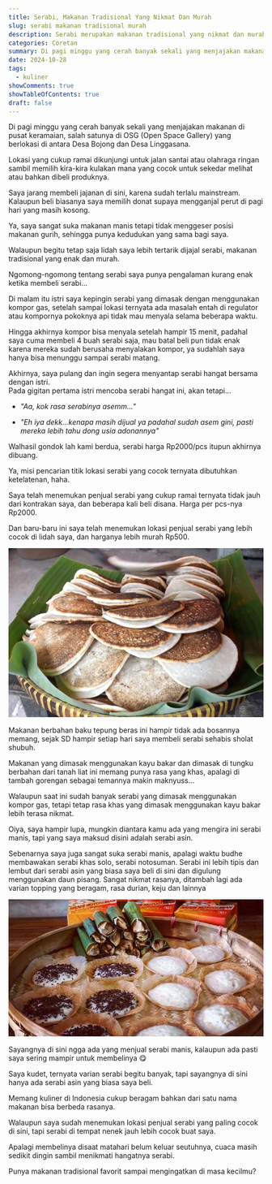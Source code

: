 ```yaml
---
title: Serabi, Makanan Tradisional Yang Nikmat Dan Murah
slug: serabi makanan tradisional murah
description: Serabi merupakan makanan tradisional yang nikmat dan murah dimasak menggunakan tungku yang berbahan tanah liat dengan menggunakan kayu bakar.
categories: Coretan
summary: Di pagi minggu yang cerah banyak sekali yang menjajakan makanan di pusat keramaian, salah satunya di OSG (Open Space Gallery) yang berlokasi diantara Ds. Bojong dan Ds. Linggasana.
date: 2024-10-28
tags:
  - kuliner
showComments: true
showTableOfContents: true
draft: false
---
```


Di pagi minggu yang cerah banyak sekali yang menjajakan makanan di pusat keramaian, salah satunya di OSG (Open Space Gallery) yang berlokasi di antara Desa Bojong dan Desa Linggasana.

Lokasi yang cukup ramai dikunjungi untuk jalan santai atau olahraga ringan sambil memilih kira-kira kulakan mana yang cocok untuk sekedar melihat atau bahkan dibeli produknya.

Saya jarang membeli jajanan di sini, karena sudah terlalu mainstream. Kalaupun beli biasanya saya memilih donat supaya mengganjal perut di pagi hari yang masih kosong.

Ya, saya sangat suka makanan manis tetapi tidak menggeser posisi makanan gurih, sehingga punya kedudukan yang sama bagi saya.

Walaupun begitu tetap saja lidah saya lebih tertarik dijajal serabi, makanan tradisional yang enak dan murah.

Ngomong-ngomong tentang serabi saya punya pengalaman kurang enak ketika membeli serabi...

Di malam itu istri saya kepingin serabi yang dimasak dengan menggunakan kompor gas, setelah sampai lokasi ternyata ada masalah entah di regulator atau kompornya pokoknya api tidak mau menyala selama beberapa waktu.

Hingga akhirnya kompor bisa menyala setelah hampir 15 menit, padahal saya cuma membeli 4 buah serabi saja, mau batal beli pun tidak enak karena mereka sudah berusaha menyalakan kompor, ya sudahlah saya hanya bisa menunggu sampai serabi matang.

Akhirnya, saya pulang dan ingin segera menyantap serabi hangat bersama dengan istri.\
Pada gigitan pertama istri mencoba serabi hangat ini, akan tetapi...

- _"Aa, kok rasa serabinya asemm..."_

* _"Eh iya dekk...kenapa masih dijual ya padahal sudah asem gini, pasti mereka lebih tahu dong usia adonannya"_

Walhasil gondok lah kami berdua, serabi harga Rp2000/pcs itupun akhirnya dibuang.

Ya, misi pencarian titik lokasi serabi yang cocok ternyata dibutuhkan ketelatenan, haha.

Saya telah menemukan penjual serabi yang cukup ramai ternyata tidak jauh dari kontrakan saya, dan beberapa kali beli disana. Harga per pcs-nya Rp2000.

Dan baru-baru ini saya telah menemukan lokasi penjual serabi yang lebih cocok di lidah saya, dan harganya lebih murah Rp500.

![Serabi, Makanan Tradisional Berharga Murah](./serabi_kocor.jpg '*Source: iNews.id/Trisna Purwoko*')

Makanan berbahan baku tepung beras ini hampir tidak ada bosannya memang, sejak SD hampir setiap hari saya membeli serabi sehabis sholat shubuh.

Makanan yang dimasak menggunakan kayu bakar dan dimasak di tungku berbahan dari tanah liat ini memang punya rasa yang khas, apalagi di tambah gorengan sebagai temannya makin maknyuss...

Walaupun saat ini sudah banyak serabi yang dimasak menggunakan kompor gas, tetapi tetap rasa khas yang dimasak menggunakan kayu bakar lebih terasa nikmat.

Oiya, saya hampir lupa, mungkin diantara kamu ada yang mengira ini serabi manis, tapi yang saya maksud disini adalah serabi asin.

Sebenarnya saya juga sangat suka serabi manis, apalagi waktu budhe membawakan serabi khas solo, serabi notosuman. Serabi ini lebih tipis dan lembut dari serabi asin yang biasa saya beli di sini dan digulung menggunakan daun pisang. Sangat nikmat rasanya, ditambah lagi ada varian topping yang beragam, rasa durian, keju dan lainnya

![Serabi Notosumon](./Serabi-Notosuman.jpg '*Source: Instagram/@srabinotosuman*')

Sayangnya di sini ngga ada yang menjual serabi manis, kalaupun ada pasti saya sering mampir untuk membelinya 😋

Saya kudet, ternyata varian serabi begitu banyak, tapi sayangnya di sini hanya ada serabi asin yang biasa saya beli.

Memang kuliner di Indonesia cukup beragam bahkan dari satu nama makanan bisa berbeda rasanya.

Walaupun saya sudah menemukan lokasi penjual serabi yang paling cocok di sini, tapi serabi di tempat nenek jauh lebih cocok buat saya.

Apalagi membelinya disaat matahari belum keluar seutuhnya, cuaca masih sedikit dingin sambil menikmati hangatnya serabi.

Punya makanan tradisional favorit sampai mengingatkan di masa kecilmu?
